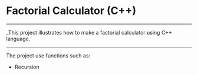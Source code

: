 # Factorial Calculator (C++)

---

_This project illustrates how to make a factorial calculator using C++ language.

---

The project use functions such as:
* Recursion
